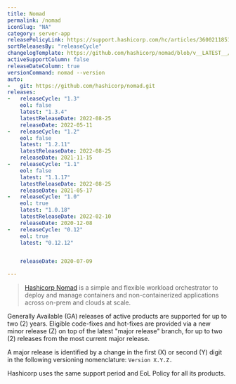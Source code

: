 ```yaml
---
title: Nomad
permalink: /nomad
iconSlug: "NA"
category: server-app
releasePolicyLink: https://support.hashicorp.com/hc/articles/360021185113
sortReleasesBy: "releaseCycle"
changelogTemplate: https://github.com/hashicorp/nomad/blob/v__LATEST__/CHANGELOG.md
activeSupportColumn: false
releaseDateColumn: true
versionCommand: nomad --version
auto:
-   git: https://github.com/hashicorp/nomad.git
releases:
-   releaseCycle: "1.3"
    eol: false
    latest: "1.3.4"
    latestReleaseDate: 2022-08-25
    releaseDate: 2022-05-11
-   releaseCycle: "1.2"
    eol: false
    latest: "1.2.11"
    latestReleaseDate: 2022-08-25
    releaseDate: 2021-11-15
-   releaseCycle: "1.1"
    eol: false
    latest: "1.1.17"
    latestReleaseDate: 2022-08-25
    releaseDate: 2021-05-17
-   releaseCycle: "1.0"
    eol: true
    latest: "1.0.18"
    latestReleaseDate: 2022-02-10
    releaseDate: 2020-12-08
-   releaseCycle: "0.12"
    eol: true
    latest: "0.12.12"


    releaseDate: 2020-07-09

---
```


> [Hashicorp Nomad](https://www.nomadproject.io/) is a simple and flexible workload orchestrator to deploy and manage containers and non-containerized applications across on-prem and clouds at scale.

Generally Available (GA) releases of active products are supported for up to two (2) years. Eligible code-fixes and hot-fixes are provided via a new minor release (Z) on top of the latest "major release" branch, for up to two (2) releases from the most current major release. 

A major release is identified by a change in the first (X) or second (Y) digit in the following versioning nomenclature: `Version X.Y.Z.`

Hashicorp uses the same support period and EoL Policy for all its products.
